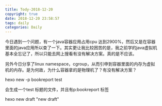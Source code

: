 ```yaml
---
title: Tody-2018-12-20
copyright: true
date: 2018-12-20 23:58:57
tags: daily
categories: Daily
---
```


今日遇到一个问题，有一个java容器应用占用cpu 达到2900%，然后又是在容器里面的java应用所以查了一下。其实更让我比较困苦的是，我之前学的java虚拟机基本全忘记了，所以只能去网上搜看有没有解决方案。真的是不应该。

另外今日分享了linux namespace，cgroup，从而引申到容器里面的内存为虚拟机的内存。是为何故，为什么容器拿的是物理机了？有没有解决方案？


hexo new -p bookreport test

会生成一个test  标题的文件，并且有p:bookreport 标签

hexo new draft "new draft"